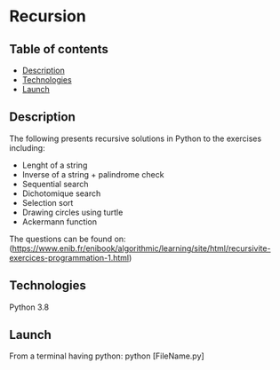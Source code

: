 # Recursion

## Table of contents
* [Description](#description)
* [Technologies](#technologies)
* [Launch](#lauch)

<a id="description"></a>
## Description
The following presents recursive solutions in Python to the exercises including:
* Lenght of a string
* Inverse of a string + palindrome check
* Sequential search
* Dichotomique search
* Selection sort
* Drawing circles using turtle
* Ackermann function

The questions can be found on: (https://www.enib.fr/enibook/algorithmic/learning/site/html/recursivite-exercices-programmation-1.html)

<a id="technologies"></a>
## Technologies
Python 3.8

<a id="lauch"></a>
## Launch
From a terminal having python:
python [FileName.py]
